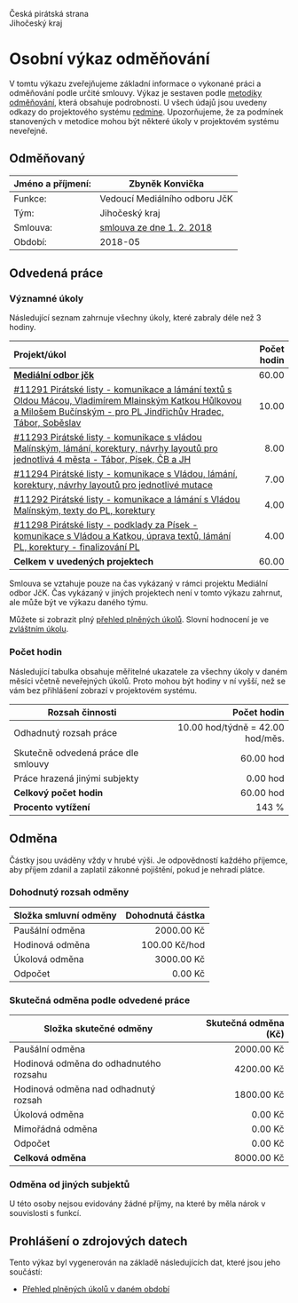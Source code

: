 Česká pirátská strana  
Jihočeský kraj

Osobní výkaz odměňování
=======================

V tomtu výkazu zveřejňujeme základní informace o vykonané práci a odměňování
podle určité smlouvy. Výkaz je sestaven podle [metodiky odměňování][metodika],
která obsahuje podrobnosti. U všech údajů jsou uvedeny odkazy do projektového
systému [redmine](https://redmine.pirati.cz). Upozorňujeme, že za podmínek
stanovených v metodice mohou být některé úkoly v projektovém systému neveřejné.

Odměňovaný
----------

Jméno a příjmení:                      | Zbyněk Konvička
-----------------------                | --------------------
Funkce:                                | Vedoucí Mediálního odboru JčK
Tým:                                   | Jihočeský kraj
Smlouva:                               | [smlouva ze dne 1. 2. 2018][smlouva]
Období:                                | 2018-05


Odvedená práce
--------------

### Významné úkoly

Následující seznam zahrnuje všechny úkoly, které zabraly déle než 3 hodiny.

| Projekt/úkol                                                                                                                                                                    |   Počet hodin |
|:--------------------------------------------------------------------------------------------------------------------------------------------------------------------------------|--------------:|
| **[Mediální odbor jčk][p17]**                                                                                                                                                   |         60.00 |
| [#11291 Pirátské listy - komunikace a lámání textů s Oldou Mácou, Vladimírem Mlainským Katkou Hůlkovou a Milošem Bučínským - pro PL Jindřichův Hradec, Tábor, Soběslav][t11291] |         10.00 |
| [#11293 Pirátské listy - komunikace s vládou Malínským, lámání, korektury, návrhy layoutů pro jednotlivá 4 města  - Tábor, Písek, ČB a JH][t11293]                              |          8.00 |
| [#11294 Pirátské listy - komunikace s Vládou, lámání, korektury, návrhy layoutů pro jednotlivé mutace][t11294]                                                                  |          7.00 |
| [#11292 Pirátské listy - komunikace a lámání s Vládou Malínským, texty do PL, korektury][t11292]                                                                                |          4.00 |
| [#11298 Pirátské listy - podklady za Písek - komunikace s Vládou a Katkou, úprava textů, lámání PL, korektury - finalizování PL][t11298]                                        |          4.00 |
| **Celkem v uvedených projektech**                                                                                                                                               |         60.00 |


Smlouva se vztahuje pouze na čas vykázaný v rámci projektu Mediální odbor JčK. Čas vykázaný v jiných projektech není v tomto výkazu zahrnut, ale může být ve výkazu daného týmu. 


Můžete si zobrazit plný [přehled plněných úkolů][tasklist].
Slovní hodnocení je ve [zvláštním úkolu][hodnoceni].


### Počet hodin

Následující tabulka obsahuje měřitelné ukazatele za všechny úkoly v daném měsíci
včetně neveřejných úkolů. Proto mohou být hodiny v ní vyšší, než se vám bez
přihlášení zobrazí v projektovém systému.

Rozsah činnosti                        | Počet hodin
--------------                         | ----------:
Odhadnutý rozsah práce                 |  10.00 hod/týdně =  42.00 hod/měs.
Skutečně odvedená práce dle smlouvy    |  60.00 hod
Práce hrazená jinými subjekty          |   0.00 hod
**Celkový počet hodin**                |  60.00 hod
**Procento vytížení**                  |  143 %

Odměna
------

Částky jsou uváděny vždy v hrubé výši. Je odpovědností každého příjemce, aby
příjem zdanil a zaplatil zákonné pojištění, pokud je nehradí plátce.

### Dohodnutý rozsah odměny

Složka smluvní odměny                  | Dohodnutá částka
----------------                       | ------------------:
Paušální odměna                        |  2000.00 Kč
Hodinová odměna                        |   100.00 Kč/hod
Úkolová odměna                         |  3000.00 Kč
Odpočet                                |     0.00 Kč

### Skutečná odměna podle odvedené práce

Složka skutečné odměny                 | Skutečná odměna (Kč)
---------------------                  | ---------------------:
Paušální odměna                        |  2000.00 Kč
Hodinová odměna do odhadnutého rozsahu |  4200.00 Kč
Hodinová odměna nad odhadnutý rozsah   |  1800.00 Kč
Úkolová odměna                         |     0.00 Kč
Mimořádná odměna                       |     0.00 Kč
Odpočet                                |     0.00 Kč
**Celková odměna**                     |  8000.00 Kč


### Odměna od jiných subjektů

U této osoby nejsou evidovány žádné příjmy, na které by měla nárok v souvislosti s funkcí.


Prohlášení o zdrojových datech
------------------------------

Tento výkaz byl vygenerován na základě následujících dat, které jsou jeho součástí:

* [Přehled plněných úkolů v daném období](user_report.csv)

[hodnoceni]: https://redmine.pirati.cz/issues/
[metodika]: https://redmine.pirati.cz/projects/po/wiki/Odmenovani


[p17]: https://redmine.pirati.cz/time_entries?c[]=project&c[]=user&c[]=activity&c[]=issue&c[]=hours&c[]=cf_16&c[]=spent_on&f[]=spent_on&f[]=user_id&f[]=&op[spent_on]=><&op[user_id]==&utf8=%E2%9C%93&v[spent_on][]=2018-05-01&v[spent_on][]=2018-05-31&v[user_id][]=3&v[user_id][]=6&v[user_id][]=2&f[]=project_id&op[project_id]==&v[project_id][]=17

[t11291]: https://redmine.pirati.cz/issues/11291/time_entries?c[]=project&c[]=user&c[]=activity&c[]=issue&c[]=hours&c[]=cf_16&c[]=spent_on&f[]=spent_on&f[]=user_id&f[]=&op[spent_on]=><&op[user_id]==&utf8=%E2%9C%93&v[spent_on][]=2018-05-01&v[spent_on][]=2018-05-31&v[user_id][]=3&v[user_id][]=6&v[user_id][]=2

[t11293]: https://redmine.pirati.cz/issues/11293/time_entries?c[]=project&c[]=user&c[]=activity&c[]=issue&c[]=hours&c[]=cf_16&c[]=spent_on&f[]=spent_on&f[]=user_id&f[]=&op[spent_on]=><&op[user_id]==&utf8=%E2%9C%93&v[spent_on][]=2018-05-01&v[spent_on][]=2018-05-31&v[user_id][]=3&v[user_id][]=6&v[user_id][]=2

[t11294]: https://redmine.pirati.cz/issues/11294/time_entries?c[]=project&c[]=user&c[]=activity&c[]=issue&c[]=hours&c[]=cf_16&c[]=spent_on&f[]=spent_on&f[]=user_id&f[]=&op[spent_on]=><&op[user_id]==&utf8=%E2%9C%93&v[spent_on][]=2018-05-01&v[spent_on][]=2018-05-31&v[user_id][]=3&v[user_id][]=6&v[user_id][]=2

[t11292]: https://redmine.pirati.cz/issues/11292/time_entries?c[]=project&c[]=user&c[]=activity&c[]=issue&c[]=hours&c[]=cf_16&c[]=spent_on&f[]=spent_on&f[]=user_id&f[]=&op[spent_on]=><&op[user_id]==&utf8=%E2%9C%93&v[spent_on][]=2018-05-01&v[spent_on][]=2018-05-31&v[user_id][]=3&v[user_id][]=6&v[user_id][]=2

[t11298]: https://redmine.pirati.cz/issues/11298/time_entries?c[]=project&c[]=user&c[]=activity&c[]=issue&c[]=hours&c[]=cf_16&c[]=spent_on&f[]=spent_on&f[]=user_id&f[]=&op[spent_on]=><&op[user_id]==&utf8=%E2%9C%93&v[spent_on][]=2018-05-01&v[spent_on][]=2018-05-31&v[user_id][]=3&v[user_id][]=6&v[user_id][]=2



[tasklist]: https://redmine.pirati.cz/time_entries?c[]=project&c[]=user&c[]=activity&c[]=issue&c[]=hours&c[]=cf_16&c[]=spent_on&f[]=spent_on&f[]=user_id&f[]=&op[spent_on]=><&op[user_id]==&utf8=%E2%9C%93&v[spent_on][]=2018-05-01&v[spent_on][]=2018-05-31&v[user_id][]=362

[smlouva]: https://smlouvy.pirati.cz/smlouvy/2018/02/01/mo-jck/
